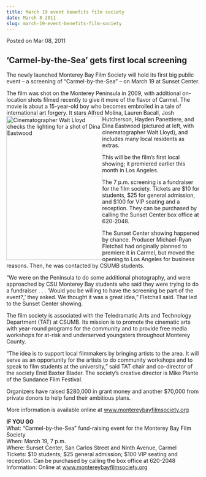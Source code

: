 ```yaml
---
title: March 19 event benefits film society
date: March 8 2011
slug: march-19-event-benefits-film-society
---
```


 



<span class="date">Posted on Mar 08, 2011    </span>
<h2>&#x2018;Carmel-by-the-Sea&#x2019; gets first local screening</h2>
<p>The newly launched Monterey Bay Film Society will hold its first
big public event &#x2013; a screening of &#x201C;Carmel-by-the-Sea&#x201D; &#x2013; on March 19
at Sunset Center.</p>
<p>The film was shot on the Monterey Peninsula in 2009, with
additional on-location shots filmed recently to give it more of the
flavor of Carmel. The movie is about a 15-year-old boy who becomes
embroiled in a tale of international art forgery. It stars Alfred
Molina, Lauren Bacall, Josh Hutcherson, Hayden <img alt="Cinematographer Walt Lloyd checks the lighting for a shot of Dina Eastwood" src="https://news.csumb.edu/sites/default/files/65/attachments/news/images/dina_eastwood_sm.jpg" style="float:left; width:250px; height:376px">Panettiere, and
Dina Eastwood (pictured at left, with cinematographer Walt Lloyd),
and includes many local residents as extras.</img></p>
<p>This will be the film&#x2019;s first local showing; it premiered
earlier this month in Los Angeles.</p>
<p>The 7 p.m. screening is a fundraiser for the film society.
Tickets are $10 for students, $25 for general admission, and $100
for VIP seating and a reception. They can be purchased by calling
the Sunset Center box office at 620-2048.</p>
<p>The Sunset Center showing happened by chance. Producer
Michael-Ryan Fletchall had originally planned to premiere it in
Carmel, but moved the opening to Los Angeles for business reasons.
Then, he was contacted by CSUMB students.</p>
<p>&#x201C;We were on the Peninsula to do some additional photography, and
were approached by CSU Monterey Bay students who said they were
trying to do a fundraiser . . . &#x2018;Would you be willing to have the
screening be part of the event?,&#x2019; they asked. We thought it was a
great idea,&#x201D; Fletchall said. That led to the Sunset Center
showing.</p>
<p>The film society is associated with the Teledramatic Arts and
Technology Department (TAT) at CSUMB. Its mission is to promote the
cinematic arts with year-round programs for the community and to
provide free media workshops for at-risk and underserved youngsters
throughout Monterey County.</p>
<p>&#x201C;The idea is to support local filmmakers by bringing artists to
the area. It will serve as an opportunity for the artists to do
community workshops and to speak to film students at the
university,&#x201D; said TAT chair and co-director of the society Enid
Baxter Blader. The society&#x2019;s creative director is Mike Plante of
the Sundance Film Festival.</p>
<p>Organizers have raised $280,000 in grant money and another
$70,000 from private donors to help fund their ambitious plans.</p>
<p>More information is available online at <a href="https://www.montereybayfilmsociety.org" title="www.montereybayfilmsociety.org">www.montereybayfilmsociety.org</a></p>
<p><strong>IF YOU GO</strong><br>
What: &#x201C;Carmel-by-the-Sea&#x201D; fund-raising event for the Monterey Bay
Film Society<br>
When: March 19, 7 p.m.<br>
Where: Sunset Center, San Carlos Street and Ninth Avenue,
Carmel<br>
Tickets: $10 students; $25 general admission; $100 VIP seating and
reception. Can be purchased by calling the box office at
620-2048<br>
Information: Online at <a href="https://www.montereybayfilmsociety.org" title="www.montereybayfilmsociety.org">www.montereybayfilmsociety.org</a></br></br></br></br></br></p>
<p>&#xA0;</p>
<p><br>
&#xA0;</br></p>





```
